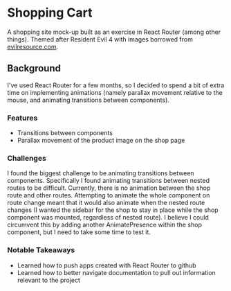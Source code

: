 # Shopping Cart

A shopping site mock-up built as an exercise in React Router (among other things). Themed after Resident Evil 4 with images borrowed from [evilresource.com](evilresource.com). 

## Background

I've used React Router for a few months, so I decided to spend a bit of extra time on implementing animations (namely parallax movement relative to the mouse, and animating transitions between components).

### Features

* Transitions between components
* Parallax movement of the product image on the shop page

### Challenges

I found the biggest challenge to be animating transitions between components. Specifically I found animating transitions between nested routes to be difficult. Currently, there is no animation between the shop route and other routes. Attempting to animate the whole component on route change meant that it would also animate when the nested route changes (I wanted the sidebar for the shop to stay in place while the shop component was mounted, regardless of nested route). I believe I could circumvent this by adding another AnimatePresence within the shop component, but I need to take some time to test it.

### Notable Takeaways

* Learned how to push apps created with React Router to github
* Learned how to better navigate documentation to pull out information relevant to the project
